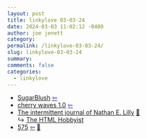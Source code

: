 ```yaml
---
layout: post
title: linkylove 03-03-24
date: 2024-03-03 11:02:12 -0400
author: joe jenett
category: 
permalink: /linkylove-03-03-24/
slug: linkylove-03-03-24
summary: 
comments: false
categories:
  - linkylove
---
```

<ul class="linkylove">
	<li><a title="SugarBlush" href="https://sugarblush.neocities.org/">SugarBlush</a>  <a title="source" href="https://theabsoluterealm.com/"><span style="color:blue;">&#8678;</span></a></li>
	<li><a title="Nikki" href="https://cherrywaves.neocities.org/">cherry waves 1.0</a>  <a title="source" href="https://debtdeath.neocities.org/"><span style="color:blue;">&#8678;</span></a></li>
	<li><a title="N.E.Lilly" href="https://journal.lilly.art/">The intermittent journal of Nathan E. Lilly</a> <a href="https://pinboard.in/u:ramblinggit">📌</a><br>&#8618; <a title="The HTML Hobbyist on Neocities" href="https://htmlhobbyist.neocities.org/">The HTML Hobbyist</a></li>
	<li><a title="575 - life in haiku" href="https://575.life/">575</a>  <a title="source" href="https://minweb.site/"><span style="color:blue;">&#8678;</span></a> <a href="https://pinboard.in/u:mikael">📌</a></li>
</ul>
<a style="display:none;" href="https://brid.gy/publish/mastodon"><small>(cross-posted to mastodon)</small></a>